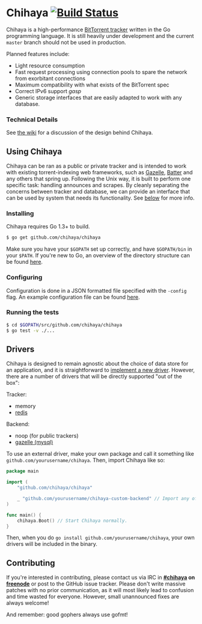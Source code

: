 # Chihaya [![Build Status](https://api.travis-ci.org/chihaya/chihaya.svg?branch=master)](https://travis-ci.org/chihaya/chihaya)

Chihaya is a high-performance [BitTorrent tracker](http://en.wikipedia.org/wiki/BitTorrent_tracker) written in the Go programming language. It is still heavily under development and the current `master` branch should not be used in production.

Planned features include:

- Light resource consumption
- Fast request processing using connection pools to spare the network from exorbitant connections
- Maximum compatibility with what exists of the BitTorrent spec
- Correct IPv6 support *gasp*
- Generic storage interfaces that are easily adapted to work with any database.

### Technical Details

See [the wiki](https://github.com/chihaya/chihaya/wiki) for a discussion of the design behind Chihaya.

## Using Chihaya

Chihaya can be ran as a public or private tracker and is intended to work with existing torrent-indexing web frameworks, such as [Gazelle], [Batter] and any others that spring up. Following the Unix way, it is built to perform one specific task: handling announces and scrapes. By cleanly separating the concerns between tracker and database, we can provide an interface that can be used by system that needs its functionality. See [below](#drivers) for more info.

[batter]: https://github.com/wafflesfm/batter
[gazelle]: https://github.com/whatcd/gazelle

### Installing

Chihaya requires Go 1.3+ to build.

```sh
$ go get github.com/chihaya/chihaya
```

Make sure you have your `$GOPATH` set up correctly, and have `$GOPATH/bin` in your `$PATH`.
If you're new to Go, an overview of the directory structure can be found [here](http://golang.org/doc/code.html).

### Configuring

Configuration is done in a JSON formatted file specified with the `-config`
flag. An example configuration file can be found
[here](https://github.com/chihaya/chihaya/blob/master/example.json).

### Running the tests

```sh
$ cd $GOPATH/src/github.com/chihaya/chihaya
$ go test -v ./...
```

## Drivers

Chihaya is designed to remain agnostic about the choice of data store for an
application, and it is straightforward to [implement a new driver]. However, there
are a number of drivers that will be directly supported "out of the box":

Tracker:

* memory
* [redis](https://github.com/chihaya/chihaya-redis)

Backend:

* noop (for public trackers)
* [gazelle (mysql)](https://github.com/chihaya/chihaya-gazelle)

To use an external driver, make your own package and call it something like `github.com/yourusername/chihaya`. Then, import Chihaya like so:

```go
package main

import (
	"github.com/chihaya/chihaya"

	_ "github.com/yourusername/chihaya-custom-backend" // Import any of your own drivers.
)

func main() {
	chihaya.Boot() // Start Chihaya normally.
}
```

Then, when you do `go install github.com/yourusername/chihaya`, your own drivers will be included in the binary.

[implement a new driver]: https://github.com/chihaya/chihaya/wiki/Implementing-a-driver

## Contributing

If you're interested in contributing, please contact us via IRC in **[#chihaya] on
[freenode]** or post to the GitHub issue tracker. Please don't write
massive patches with no prior communication, as it will most
likely lead to confusion and time wasted for everyone. However, small
unannounced fixes are always welcome!

[#chihaya]: http://webchat.freenode.net?channels=chihaya
[freenode]: http://freenode.net

And remember: good gophers always use gofmt!
